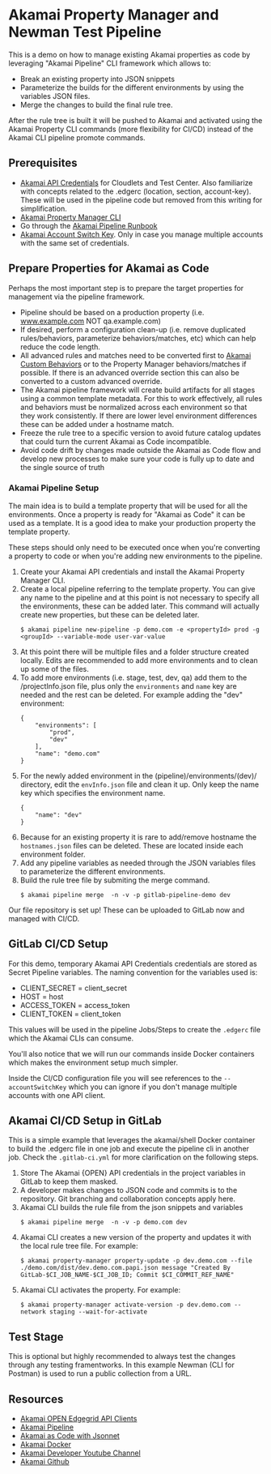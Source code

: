 # Akamai Property Manager and Newman Test Pipeline

This is a demo on how to manage existing Akamai properties as code by leveraging "Akamai Pipeline" CLI framework which allows to:

* Break an existing property into JSON snippets
* Parameterize the builds for the different environments by using the variables JSON files.
* Merge the changes to build the final rule tree. 

After the rule tree is built it will be pushed to Akamai and activated using the Akamai Property CLI commands (more flexibility for CI/CD) instead of the Akamai CLI pipeline promote commands.

## Prerequisites
- [Akamai API Credentials](https://techdocs.akamai.com/developer/docs/set-up-authentication-credentials) for Cloudlets and Test Center. Also familiarize with concepts related to the .edgerc (location, section, account-key). These will be used in the pipeline code but removed from this writing for simplification.
- [Akamai Property Manager CLI](https://github.com/akamai/cli-property-manager)
- Go through the [Akamai Pipeline Runbook](https://developer.akamai.com/resource/whitepaper/akamai-pipeline-cli-framework-runbook/direct)
- [Akamai Account Switch Key](https://techdocs.akamai.com/developer/docs/manage-many-accounts-with-one-api-client). Only in case you manage multiple accounts with the same set of credentials.

## Prepare Properties for Akamai as Code
Perhaps the most important step is to prepare the target properties for management via the pipeline framework.

* Pipeline should be based on a production property (i.e. www.example.com NOT qa.example.com)
* If desired, perform a configuration clean-up (i.e. remove duplicated rules/behaviors, parameterize behaviors/matches, etc) which can help reduce the code length.
* All advanced rules and matches need to be converted first to [Akamai Custom Behaviors](https://developer.akamai.com/blog/2018/04/26/custom-behaviors-property-manager-papi) or to the Property Manager behaviors/matches if possible. If there is an advanced override section this can also be converted to a custom advanced override.
* The Akamai pipeline framework will create build artifacts for all stages using a common template metadata. For this to work effectively, all rules and behaviors must be normalized across each environment so that they work consistently. If there are lower level environment differences these can be added under a hostname match.
* Freeze the rule tree to a specific version to avoid future catalog updates that could turn the current Akamai as Code incompatible.
* Avoid code drift by changes made outside the Akamai as Code flow and develop new processes to make sure your code is fully up to date and the single source of truth

### Akamai Pipeline Setup
The main idea is to build a template property that will be used for all the environments. Once a property is ready for "Akamai as Code" it can be used as a template. It is a good idea to make your production property the template property.

These steps should only need to be executed once when you're converting a property to code or when you're adding new environments to the pipeline.

1. Create your Akamai API credentials and install the Akamai Property Manager CLI.
2. Create a local pipeline referring to the template property. You can give any name to the pipeline and at this point is not necessary to specify all the environments, these can be added later. This command will actually create new properties, but these can be deleted later.
    ```
    $ akamai pipeline new-pipeline -p demo.com -e <propertyId> prod -g <groupId> --variable-mode user-var-value
    ```
3. At this point there will be multiple files and a folder structure created locally. Edits are recommended to add more environments and to clean up some of the files.
4. To add more environments (i.e. stage, test, dev, qa) add them to the /projectInfo.json file, plus only the `environments` and `name` key are needed and the rest can be deleted. For example adding the "dev" environment:
    ```
    {
        "environments": [
            "prod",
            "dev"
        ],
        "name": "demo.com"
    }
    ```
5. For the newly added environment in the (pipeline)/environments/(dev)/ directory, edit the `envInfo.json` file and clean it up. Only keep the name key which specifies the environment name.
    ```
    {
        "name": "dev"
    } 
    ```
6. Because for an existing property it is rare to add/remove hostname the `hostnames.json` files can be deleted. These are located inside each environment folder.
7. Add any pipeline variables as needed through the JSON variables files to parameterize the different environments.
8. Build the rule tree file by submiting the merge command.
    ```
    $ akamai pipeline merge  -n -v -p gitlab-pipeline-demo dev
    ```
Our file repository is set up! These can be uploaded to GitLab now and managed with CI/CD.

## GitLab CI/CD Setup
For this demo, temporary Akamai API Credentials credentials are stored as Secret Pipeline variables. The naming convention for the variables used is:

- CLIENT_SECRET = client_secret
- HOST = host
- ACCESS_TOKEN = access_token
- CLIENT_TOKEN = client_token

This values will be used in the pipeline Jobs/Steps to create the `.edgerc` file which the Akamai CLIs can consume.

You'll also notice that we will run our commands inside Docker containers which makes the environment setup much simpler.

Inside the CI/CD configuration file you will see references to the `--accountSwitchKey` which you can ignore if you don't manage multiple accounts with one API client.

## Akamai CI/CD Setup in GitLab
This is a simple example that leverages the akamai/shell Docker container to build the .edgerc file in one job and execute the pipeline cli in another job. Check the `.gitlab-ci.yml` for more clarification on the following steps.

1. Store The Akamai {OPEN} API credentials in the project variables in GitLab to keep them masked.
2. A developer makes changes to JSON code and commits is to the repository. Git branching and collaboration concepts apply here.
4. Akamai CLI builds the rule file from the json snippets and variables
    ```
    $ akamai pipeline merge  -n -v -p demo.com dev
    ```
5. Akamai CLI creates a new version of the property and updates it with the local rule tree file. For example:
    ```
    $ akamai property-manager property-update -p dev.demo.com --file ./demo.com/dist/dev.demo.com.papi.json message "Created By GitLab-$CI_JOB_NAME-$CI_JOB_ID; Commit $CI_COMMIT_REF_NAME"
    ```
6. Akamai CLI activates the property. For example:
    ```
    $ akamai property-manager activate-version -p dev.demo.com --network staging --wait-for-activate
    ```

## Test Stage
This is optional but highly recommended to always test the changes through any testing framentworks. In this example Newman (CLI for Postman) is used to run a public collection from a URL.

## Resources
- [Akamai OPEN Edgegrid API Clients](https://techdocs.akamai.com/developer/docs/authenticate-with-edgegrid)
- [Akamai Pipeline](https://developer.akamai.com/devops/use-cases/akamai-pipeline)
- [Akamai as Code with Jsonnet](https://developer.akamai.com/blog/2021/04/28/akamai-code-jsonnet)
- [Akamai Docker](https://github.com/akamai/akamai-docker)
- [Akamai Developer Youtube Channel](https://www.youtube.com/c/AkamaiDeveloper)
- [Akamai Github](https://github.com/akamai)